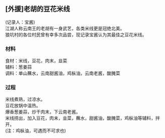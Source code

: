 ## [外援]老胡的豆花米线
(记录人：宝酱)  
江湖人称云南王的老胡有一身武艺，各类米线更是冠绝北美。  
狼坑村的各位村民曾有幸多次品尝，现记录宝酱认为其最佳之豆花米线。

### 材料
食材：米线，豆花，肉末，韭菜  
辅料：葱姜蒜  
调料：单山蘸水，云南甜酱油，鸡枞油，云南老酱，酸腌菜  

### 过程
米线煮熟，过凉水。  
豆花放锅中温热。  
爆香葱姜蒜，炒干肉末，下云南老酱。  
米线捞出，加入豆花，肉末，韭菜，蘸水，甜酱油，酸腌菜，鸡枞油等辅料，拌开。  
(注：鸡枞油，可遇而不可求也)
